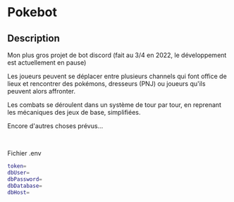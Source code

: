 # Pokebot

## Description
Mon plus gros projet de bot discord (fait au 3/4 en 2022, le développement est actuellement en pause)

Les joueurs peuvent se déplacer entre plusieurs channels qui font office de lieux et rencontrer des pokémons, dresseurs (PNJ) ou joueurs qu'ils peuvent alors affronter.

Les combats se déroulent dans un système de tour par tour, en reprenant les mécaniques des jeux de base, simplifiées.

Encore d'autres choses prévus...

<br>

Fichier .env
```bash
token=
dbUser=
dbPassword=
dbDatabase=
dbHost=
```